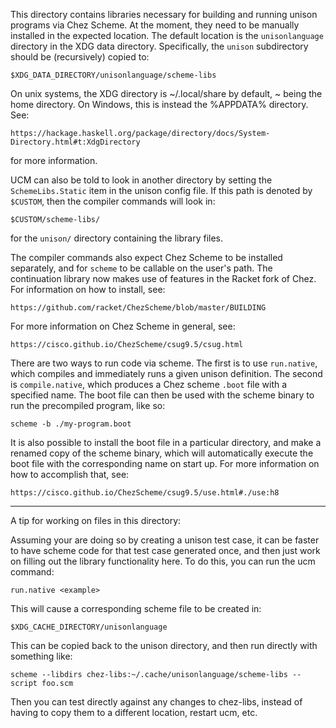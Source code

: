 This directory contains libraries necessary for building and running
unison programs via Chez Scheme. At the moment, they need to be
manually installed in the expected location. The default location is
the `unisonlanguage` directory in the XDG data directory.
Specifically, the `unison` subdirectory should be (recursively) copied
to:

    $XDG_DATA_DIRECTORY/unisonlanguage/scheme-libs

On unix systems, the XDG directory is ~/.local/share by default, ~
being the home directory. On Windows, this is instead the %APPDATA%
directory. See:

    https://hackage.haskell.org/package/directory/docs/System-Directory.html#t:XdgDirectory

for more information.

UCM can also be told to look in another directory by setting the
`SchemeLibs.Static` item in the unison config file. If this path is
denoted by `$CUSTOM`, then the compiler commands will look in:

    $CUSTOM/scheme-libs/

for the `unison/` directory containing the library files.

The compiler commands also expect Chez Scheme to be installed
separately, and for `scheme` to be callable on the user's path. The
continuation library now makes use of features in the Racket fork of
Chez. For information on how to install, see:

    https://github.com/racket/ChezScheme/blob/master/BUILDING

For more information on Chez Scheme in general, see:

    https://cisco.github.io/ChezScheme/csug9.5/csug.html

There are two ways to run code via scheme. The first is to use
`run.native`, which compiles and immediately runs a given unison
definition. The second is `compile.native`, which produces a Chez
scheme `.boot` file with a specified name. The boot file can then be
used with the scheme binary to run the precompiled program, like so:

    scheme -b ./my-program.boot

It is also possible to install the boot file in a particular
directory, and make a renamed copy of the scheme binary, which will
automatically execute the boot file with the corresponding name on
start up. For more information on how to accomplish that, see:

    https://cisco.github.io/ChezScheme/csug9.5/use.html#./use:h8

---

A tip for working on files in this directory:

Assuming your are doing so by creating a unison test case, it can be
faster to have scheme code for that test case generated once, and then
just work on filling out the library functionality here. To do this,
you can run the ucm command:

    run.native <example>

This will cause a corresponding scheme file to be created in:

    $XDG_CACHE_DIRECTORY/unisonlanguage

This can be copied back to the unison directory, and then run directly
with something like:

    scheme --libdirs chez-libs:~/.cache/unisonlanguage/scheme-libs --script foo.scm

Then you can test directly against any changes to chez-libs, instead
of having to copy them to a different location, restart ucm, etc.

